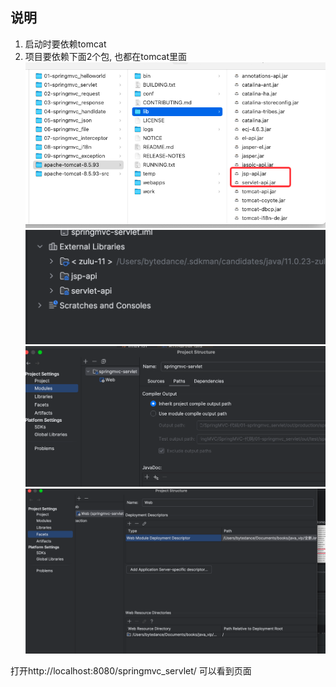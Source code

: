 ## 说明

1. 启动时要依赖tomcat
2. 项目要依赖下面2个包, 也都在tomcat里面
![依赖的包](asset/img.png)
![依赖的包](asset/img_1.png)
![依赖的包](asset/img_2.png)
![依赖的包](asset/img_3.png)

打开http://localhost:8080/springmvc_servlet/ 可以看到页面

